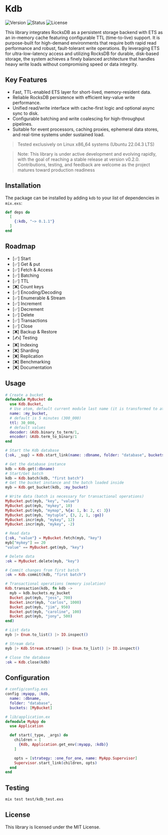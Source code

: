 # Kdb
![Version](https://img.shields.io/badge/version-0.1.1-blue.svg)
![Status](https://img.shields.io/badge/status-non--stable-red.svg)
![License](https://img.shields.io/badge/license-MIT-blue.svg)

This library integrates RocksDB as a persistent storage backend with ETS as an in-memory cache featuring configurable TTL (time-to-live) support. It is purpose-built for high-demand environments that require both rapid read performance and robust, fault-tolerant write operations.
By leveraging ETS for ultra-low-latency access and utilizing RocksDB for durable, disk-based storage, the system achieves a finely balanced architecture that handles heavy write loads without compromising speed or data integrity.

## Key Features
- Fast, TTL-enabled ETS layer for short-lived, memory-resident data.
- Reliable RocksDB persistence with efficient key-value write performance.
- Unified read/write interface with cache-first logic and optional async sync to disk.
- Configurable batching and write coalescing for high-throughput pipelines.
- Suitable for event processors, caching proxies, ephemeral data stores, and real-time systems under sustained load.

>Tested exclusively on Linux x86_64 systems (Ubuntu 22.04.3 LTS)

>Note: This library is under active development and evolving rapidly, with the goal of reaching a stable release at version v0.2.0. Contributions, testing, and feedback are welcome as the project matures toward production readiness


## Installation

The package can be installed by adding `kdb` to your list of dependencies in `mix.exs`:

```elixir
def deps do
  [
    {:kdb, "~> 0.1.1"}
  ]
end
```

## Roadmap
- [✅] Start
- [✅] Get & put
- [✅] Fetch & Access
- [✅] Batching
- [✅] TTL
- [❌] Count keys
- [✅] Encoding/Decoding
- [✅] Enumerable & Stream
- [✅] Increment
- [✅] Decrement
- [✅] Delete
- [✅] Transactions
- [✅] Close
- [❌] Backup & Restore
- [✍️] Testing
- [❌] Indexing
- [❌] Sharding
- [❌] Replication
- [❌] Benchmarking
- [❌] Documentation

## Usage
```elixir
# Create a bucket
defmodule MyBucket do
  use Kdb.Bucket, 
  # Use atom, default current module last name (it is transformed to atom)
  name: :my_bucket,
  # default is 5 minutes (300_000)
  ttl: 30_000,
  # default values
  decoder: &Kdb.binary_to_term/1,
  encoder: &Kdb.term_to_binary/1
end

# Start the Kdb database
{:ok, _sup} = Kdb.start_link(name: :dbname, folder: "database", buckets: [MyBucket])

# Get the database instance
kdb = Kdb.get(:dbname)
# Start/Get batch
kdb = Kdb.batch(kdb, "first batch")
# Get the bucket instance and the batch loaded inside
myb = Kdb.get_bucket(kdb, :my_bucket)

# Write data (batch is necessary for transactional operations)
MyBucket.put(myb, "key", "value")
MyBucket.put(myb, "mykey", 10)
MyBucket.put(myb, "mymap", %{a: 1, b: 2, c: 3})
MyBucket.put(myb, "mytuple", {3, 2, 1, :go})
MyBucket.incr(myb, "mykey", 12)
MyBucket.incr(myb, "mykey", -2)

# Read data
{:ok, "value"} = MyBucket.fetch(myb, "key")
myb["mykey"] == 20
"value" == MyBucket.get(myb, "key")

# Delete data
:ok = MyBucket.delete(myb, "key")

# Commit changes from first batch
:ok = Kdb.commit(kdb, "first batch")

# Transactional operations (memory isolation)
Kdb.transaction(kdb, fn kdb ->
  myb = kdb.buckets.my_bucket
  Bucket.put(myb, "jess", 700)
  Bucket.incr(myb, "carlos", 1000)
  Bucket.put(myb, "jim", 950)
  Bucket.put(myb, "caroline", 100)
  Bucket.put(myb, "jony", 500)
end)

# List data
myb |> Enum.to_list() |> IO.inspect()

# Stream data
myb |> Kdb.Stream.stream() |> Enum.to_list() |> IO.inspect()

# Close the database
:ok = Kdb.close(kdb)
```

## Configuration
```elixir
# config/config.exs
config :myapp, :kdb,
  name: :dbname,
  folder: "database",
  buckets: [MyBucket]
```

```elixir
# lib/application.ex
defmodule MyApp do
  use Application

  def start(_type, _args) do
    children = [
      {Kdb, Application.get_env(:myapp, :kdb)}
    ]

    opts = [strategy: :one_for_one, name: MyApp.Supervisor]
    Supervisor.start_link(children, opts)
  end
end
```

## Testing
```bash
mix test test/kdb_test.exs
```

## License
This library is licensed under the MIT License.

